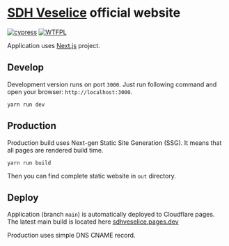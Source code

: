 # [SDH Veselice](http://sdhveselice.cz) official website

[![cypress](https://github.com/kotrzina/sdhveselice/actions/workflows/cypress.yml/badge.svg)](https://github.com/kotrzina/sdhveselice/actions/workflows/cypress.yml)
[![WTFPL](http://www.wtfpl.net/wp-content/uploads/2012/12/wtfpl-badge-4.png)](http://www.wtfpl.net/)


Application uses [Next.js](https://nextjs.org/) project.

## Develop

Development version runs on port `3000`. Just run following command and open your browser: `http://localhost:3000`.

```
yarn run dev
```

## Production

Production build uses Next-gen Static Site Generation (SSG). It means that all pages are rendered build time.

```
yarn run build
```

Then you can find complete static website in `out` directory.

## Deploy

Application (branch `main`) is automatically deployed to Cloudflare pages. The latest main build is located
here [sdhveselice.pages.dev](https://sdhveselice.pages.dev)

Production uses simple DNS CNAME record.
